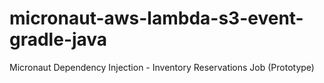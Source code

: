 # micronaut-aws-lambda-s3-event-gradle-java
Micronaut Dependency Injection - Inventory Reservations Job (Prototype)

